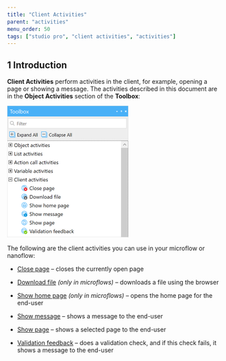```yaml
---
title: "Client Activities"
parent: "activities"
menu_order: 50
tags: ["studio pro", "client activities", "activities"]
---
```


## 1 Introduction

**Client Activities** perform activities in the client, for example, opening a page or showing a message. The activities described in this document are in the **Object Activities** section of the **Toolbox**:

<img src="attachments/client-activities/client-activities.png" alt="Client Activities" style="zoom:50%;" />

The following are the client activities you can use in your microflow or nanoflow:

* [Close page](close-page) – closes the currently open page

* [Download file](download-file) *(only in microflows)* – downloads a file using the browser

* [Show home page](show-home-page) *(only in microflows)* – opens the home page for the end-user 

* [Show message](show-message) – shows a message to the end-user

* [Show page](show-page) – shows a selected page to the end-user

* [Validation feedback](validation-feedback) – does a validation check, and if this check fails, it shows a message to the end-user

	
